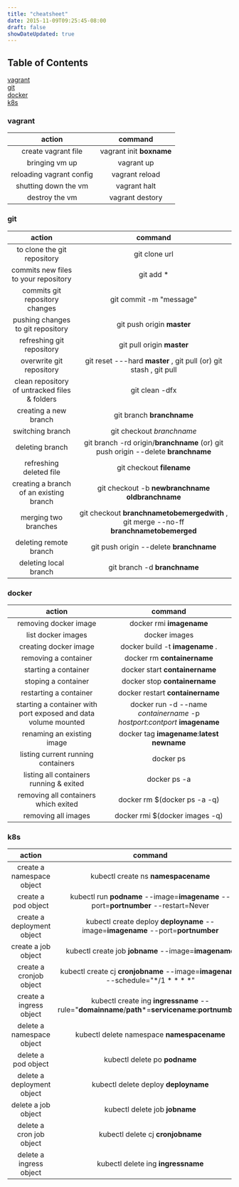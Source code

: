 ```yaml
---
title: "cheatsheet"
date: 2015-11-09T09:25:45-08:00
draft: false
showDateUpdated: true
---
```


## Table of Contents  
[vagrant](#vagrant)  
[git](#git)  
[docker](#docker)  
[k8s](#k8s)  


<div id="vagrant"/>

### vagrant

action|command|
:---:|:---:|
create vagrant file|vagrant init **boxname**|
bringing vm up|vagrant up|
reloading vagrant config|vagrant reload|
shutting down the vm|vagrant halt|
destroy the vm|vagrant destory|

<div id="git"/>

### git

action|command|
:----:|:----:|
to clone the git repository|git clone url|
commits new files to your repository|git add *|
commits git repository changes|git commit -m "message"|
pushing changes to git repository|git push origin **master**|
refreshing git repository|git pull origin **master**|
overwrite git repository|git reset ---hard **master** , git pull (or) git stash , git pull|
clean repository of untracked files & folders|git clean -dfx|
creating a new branch| git branch **branchname**|
switching branch| git checkout *branchname*|
deleting branch| git branch -rd origin/**branchname** (or) git push origin --delete **branchname**|
refreshing deleted file| git checkout **filename**|
creating a branch of an existing branch| git checkout -b **newbranchname** **oldbranchname**|
merging two branches| git checkout **branchnametobemergedwith** , git merge --no-ff **branchnametobemerged** |
deleting remote branch| git push origin --delete **branchname**|
deleting local branch| git branch -d **branchname**|

<div id="docker"/>

### docker

action|command|
:----:|:----:|
removing docker image|docker rmi **imagename**|
list docker images|docker images|
creating docker image|docker build -t **imagename** . |
removing a container|docker rm **containername** |
starting a container|docker start **containername** |
stoping a container|docker stop **containername** |
restarting a container|docker restart **containername** |
starting a container with port exposed and data volume mounted|docker run -d --name *containername* -p *hostport*:*contport* **imagename**|
renaming an existing image|docker tag **imagename**:**latest** **newname**|
listing current running containers|docker ps|
listing all containers running & exited | docker ps -a|
removing all containers which exited | docker rm $(docker ps -a -q)|
removing all images | docker rmi $(docker images -q)|

<div id="k8s"/>

### k8s

action|command|
:----:|:----:|
create a namespace object | kubectl create ns **namespacename**
create a pod object | kubectl run **podname** --image=**imagename** --port=**portnumber** --restart=Never
create a deployment object | kubectl create deploy **deployname** --image=**imagename** --port=**portnumber**
create a job object | kubectl create job **jobname** --image=**imagename**
create a cronjob object | kubectl create cj **cronjobname** --image=**imagename** --schedule="*/1 * * * *"
create a ingress object | kubectl create ing **ingressname** --rule="**domainname**/**path***=**servicename**:**portnumber**"
delete a namespace object| kubectl delete namespace **namespacename**
delete a pod object | kubectl delete po **podname**
delete a deployment object | kubectl delete deploy **deployname**
delete a job object | kubectl delete job **jobname**
delete a cron job object | kubectl delete cj **cronjobname**
delete a ingress object | kubectl delete ing **ingressname**
